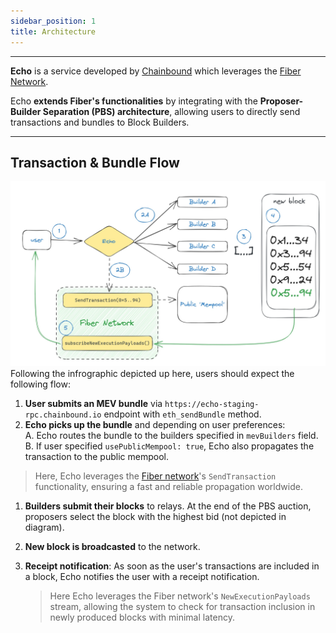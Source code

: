 ```yaml
---
sidebar_position: 1
title: Architecture
---
```

------

**Echo** is a service developed by [Chainbound](https://www.chainbound.io/) 
which leverages the [Fiber Network](https://fiber.chainbound.io/docs/intro).  

Echo **extends Fiber's functionalities** by integrating with the **Proposer-Builder Separation (PBS) architecture**, 
allowing users to directly send transactions and bundles to Block Builders. 

------
## Transaction & Bundle Flow 
![](/img/echo-diagram.jpg)
Following the infrographic depicted up here, users should expect the following flow: 
1. **User submits an MEV bundle** via `https://echo-staging-rpc.chainbound.io` endpoint with `eth_sendBundle` method.
2. **Echo picks up the bundle** and depending on user preferences:  
       A. Echo routes the bundle to the builders specified in `mevBuilders` field.  
       B. If user specified `usePublicMempool: true`, Echo also propagates the transaction to the public mempool.
> Here, Echo leverages the [Fiber network](https://fiber.chainbound.io/docs/usage/transaction_broad)'s `SendTransaction` functionality, ensuring a fast and reliable propagation worldwide.
1. **Builders submit their blocks** to relays. At the end of the PBS auction, proposers select the block with the highest bid (not depicted in diagram). 
2. **New block is broadcasted** to the network.
3. **Receipt notification**: As soon as the user's transactions are included in a block, Echo notifies the user with a receipt notification.

   > Here Echo leverages the Fiber network's `NewExecutionPayloads` stream, allowing the system to check for transaction inclusion in newly produced blocks with minimal latency.
